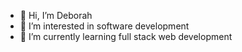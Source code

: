 - 👋 Hi, I’m Deborah
- 👀 I’m interested in software development
- 🌱 I’m currently learning full stack web development

<!---
DMAIDOH/DMAIDOH is a ✨ special ✨ repository because its `README.md` (this file) appears on your GitHub profile.
You can click the Preview link to take a look at your changes.
--->
